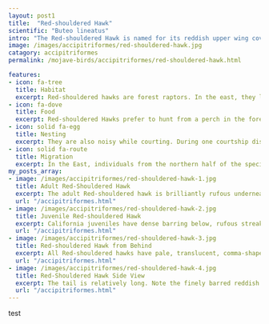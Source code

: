 ```yaml
---
layout: post1
title:  "Red-shouldered Hawk"
scientific: "Buteo lineatus"
intro: "The Red-shouldered Hawk is named for its reddish upper wing coverts, or shoulders. The lineatus in its name means striped in Latin, referring to its black-and-white-banded tail and finely barred reddish breast. Another distinctive field mark: translucent wing crescents, or windows, near the base of the wingtips, visible when the bird soars or glides overhead. This attractive raptor is smaller and slimmer than the more widespread Red-tailed Hawk, almost resembling an accipiter such as the Cooper's Hawk. The male and female red-shouldered hawk have similar plumage, but the female is noticeably larger than the male. There are 5 subspecies, the range of B.I. elegans is southern Oregan to Baja California."
image: /images/accipitriformes/red-shouldered-hawk.jpg
catagory: accipitriformes
permalink: /mojave-birds/accipitriformes/red-shouldered-hawk.html

features:
- icon: fa-tree
  title: Habitat
  excerpt: Red-shouldered hawks are forest raptors. In the east, they live in bottomland hardwood stands, flooded deciduous swamps, and upland mixed deciduous–conifer forests. They tend to live in stands with an open subcanopy, which makes hunting easier. They are not exclusively birds of deep forest, though; one can find red-shouldered hawks in some suburban areas where houses or other buildings are mixed into woodlands. In the west, they live in riparian and oak woodlands, and also in eucalyptus groves and some residential areas.
- icon: fa-dove
  title: Food
  excerpt: Red-shouldered Hawks prefer to hunt from a perch in the forest understory; they also fly low through the forest, pouncing on prey in a stealthy surprise attack. Aquatic and semi-aquatic animals, particularly frogs, small fish, snakes, and crayfish, are mainstays of the Red-shouldered diet, but the birds will also catch lizards, rodents, smaller birds, and large insects.
- icon: solid fa-egg
  title: Nesting
  excerpt: They are also noisy while courting. During one courtship display, a pair soars in broad circles while giving a series of three to four screaming kee-aah calls. Males also vocalize during a solo display, circling high into the air, then descending in a steep dive, followed by a rapid, spiraling ascent. After mating, both birds of a pair build a large stick nest, which they often reuse from year to year. Laying primarily occurs between March and early April. Red-shouldered hawks only have one brood per season and usually lay two to five eggs. Both parents aggressively defend the nest and incubate the eggs. The female broods the chicks during their nestling stage, while the male brings food to the nest. Both parents feed the young after they fledge.
- icon: solid fa-route
  title: Migration
  excerpt: In the East, individuals from the northern half of the species’ range are migratory. In the West, most populations are sedentary. Birds in central and southern states don't tend to migrate, although some Red-shouldered Hawks do spend winters in Mexico. Birds on the West Coast are mostly nonmigratory.
my_posts_array:
- image: /images/accipitriformes/red-shouldered-hawk-1.jpg
  title: Adult Red-Shouldered Hawk
  excerpt: The adult Red-shouldered hawk is brilliantly rufous underneath with faint white barring below and fine dark streaking on body. 
  url: "/accipitriformes.html"
- image: /images/accipitriformes/red-shouldered-hawk-2.jpg
  title: Juvenile Red-shouldered Hawk
  excerpt: California juveniles have dense barring below, rufous streaked breast and adult like flight feathers.
  url: "/accipitriformes.html"
- image: /images/accipitriformes/red-shouldered-hawk-3.jpg
  title: Red-shouldered Hawk from Behind
  excerpt: All Red-shouldered hawks have pale, translucent, comma-shaped markings across the outer wing. Pale commas are obvious from above and from below when backlit. The tail is boldly banded black and white.
  url: "/accipitriformes.html"
- image: /images/accipitriformes/red-shouldered-hawk-4.jpg
  title: Red-Shouldered Hawk Side View
  excerpt: The tail is relatively long. Note the finely barred reddish chest.
  url: "/accipitriformes.html"
---
```



<p>
test</p>